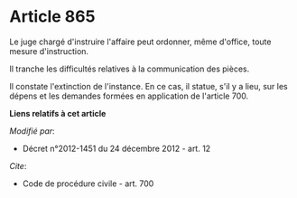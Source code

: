 # Article 865

Le juge chargé d'instruire l'affaire peut ordonner, même d'office, toute mesure d'instruction. 

Il tranche les difficultés relatives à la communication des pièces. 

Il constate l'extinction de l'instance. En ce cas, il statue, s'il y a lieu, sur les dépens et les demandes formées en
application de l'article 700.

**Liens relatifs à cet article**

_Modifié par_:

  - Décret n°2012-1451 du 24 décembre 2012 - art. 12

_Cite_:

  - Code de procédure civile - art. 700
